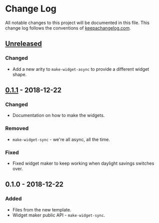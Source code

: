 # Change Log
All notable changes to this project will be documented in this file. This change log follows the conventions of [keepachangelog.com](http://keepachangelog.com/).

## [Unreleased]
### Changed
- Add a new arity to `make-widget-async` to provide a different widget shape.

## [0.1.1] - 2018-12-22
### Changed
- Documentation on how to make the widgets.

### Removed
- `make-widget-sync` - we're all async, all the time.

### Fixed
- Fixed widget maker to keep working when daylight savings switches over.

## 0.1.0 - 2018-12-22
### Added
- Files from the new template.
- Widget maker public API - `make-widget-sync`.

[Unreleased]: https://github.com/your-name/cljpyoung.landoflisp/compare/0.1.1...HEAD
[0.1.1]: https://github.com/your-name/cljpyoung.landoflisp/compare/0.1.0...0.1.1

